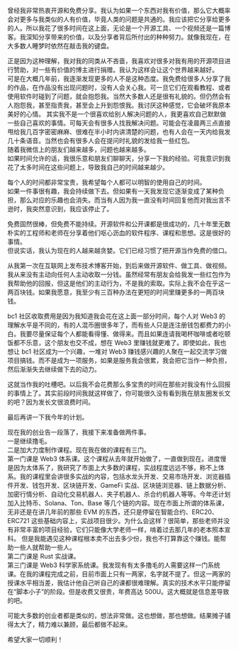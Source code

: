 曾经我非常热衷开源和免费分享。我认为如果一个东西对我有价值，那么它大概率会对更多与我类似的人有价值，毕竟人类的问题是共通的。我应该把它分享给更多的人。所以我花了很多时间在这上面，无论是一个开源工具、一个视频还是一篇博客。我深知分享带来的价值，以及分享者背后所付出的种种努力。就像我现在，在大多数人睡梦时依然在敲击我的键盘。

正是因为这种理解，我对我的同类从不吝啬，我喜欢对很多对我有用的开源项目进行赞助，对一些有价值的博主进行捐赠。我认为这样会让这个世界越来越好。  
可是在大概几年前，我逐渐发现更多的人不是这种态度。我免费给很多人分享了我的作品，在作品没有出现问题时，没有人会关心我。可一旦它们在观看教程、或者使用软件时碰到了问题，就会抱怨我。当然大多数人还是很有礼貌的。但仍然会有人抱怨我，甚至指责我，甚至会上升到怨恨我。我讨厌这种感觉，它会破坏我原本美好的心情。
其实我不是一个很喜欢给别人解决问题的人，我更喜欢自己默默做一些自己喜欢的事情。可每天会有很多人找我解决问题。可能会在凌晨两三点直接甩给我几百字密密麻麻、很难在半小时内讲清楚的问题，也有人会在一天内给我发几十条语音。当然也会有很多人会在提问时礼貌的发给我一些红包。  
随着我微信上的朋友们越来越多，问题也越来越多。  
如果时间允许的话，我很乐意和朋友们聊聊天，分享一下我的经验。可我意识到我花了太多时间在这些问题上，导致我自己的时间越来越少。  

每个人的时间都非常宝贵，我希望每个人都可以明智的使用自己的时间。  
如果一件事很有趣，我会持续做下去。但如果有一天我发现它逐渐变成了某种负担，那么对应的乐趣也会消失。而当有人因为我一直没有时间回复他而对我出言不逊时，我突然意识到，我应该停止了。

免费固然很棒，但免费不能持续。开源软件和公开课都是很成功的，几十年里无数朴实的工程师和老师在分享着他们呕心沥血的软件程序、课程和思想。这是很好的事情。  
但说实话，我认为现在的人越来越贪婪。它们已经习惯了把开源当作免费的借口。

从我第一次在互联网上发布技术博客开始，到后来做开源软件、做工具、做视频。我从来没有主动向任何人主动收取一分钱。虽然经常有朋友会给我发一些红包作为我帮助他的回报，但这是他们的主动行为，不是我的索取。实际上我不会在乎这一两百块钱。如果我愿意，我至少有三百种办法在更短的时间里赚更多的一两百块钱。

bc1 社区收取费用是因为我知道我会花在这上面一部分时间，每个人对 Web3 的理解水平是不同的，有的人混币圈很多年了，而有些人只是连注册钱包都费力的小白。我要尽量保证每个人都能看得懂、做得来。而且如果连请我喝杯咖啡或者吃顿饭都不乐意，这个朋友也交不成，想在 Web3 里赚钱就更难了。即使如此，我也想让 bc1 社区成为一个兴趣，一堆对 Web3 赚钱感兴趣的人聚在一起交流学习做项目搞钱。而不是成为一项服务，如果是服务我会很累，我会把它当作一种负担，然后渐渐失去继续做下去的动力。

这就当作我的吐槽吧。以后我不会花费那么多宝贵的时间在那些对我没有什么回报的事情上了。其实前段时间我就这样做了，你可能很久没有看到我在朋友圈发长文的吧？因为发长文很浪费时间。

最后再讲一下我今年的计划。

现在我的创业告一段落了，我接下来准备做两件事。  
一是继续撸毛。  
二是加大力度制作课程。现在我在做的课程有三门。  
第一门课是 Web3 体系课。这个课程从去年就开始做了，一直做到现在。进度慢是因为太体系了，我研究了市面上大多数的课程，实战程度远远不够，称不上体系。我的课程里会讲很多实战的内容，包括水龙头开发、交易市场开发、浏览器插件开发、钱包开发、区块链开发、GameFi 实战、区块链浏览器、链上数据分析、加密行情分析、自动化交易机器人、夹子机器人、杀合约机器人等等。今年还计划加入比特币、Solana、Ton、Base 等几个链的内容。现在市面上所谓的体系课，无非还是在讲几年前的那些 EVM 的东西，还只是停留在智能合约、ERC20、ERC721 这些基础内容上，实战项目很少。为什么会这样？很简单，那些老师并没有非常丰富的项目经验，它们只能像大学老师一样，啃着过去那几年的老本照本宣科。
但是我能遇见这种课程根本卖不出去多少份，我也不打算靠这个赚钱。能帮助一些人就帮助一些人。  
第二门课是 Rust 实战课。  
第三门课是 Web3 科学家系统课。我发现有有太多撸毛的人需要这样一门系统课。在我的课程完成之前，目前市面上只有一两家，名字就不提了。但这一两家的授课水平相当差，我估计他自己听自己的课都很难理解。真实的技术水平只能停留在“脚本小子”的阶段。但是收费又很贵，年费高达 500U。这大概就是信息差导致的吧。

可能大多数的创业者都是类似的，想法非常做。这也想做，那也想做。结果摊子铺得太大了，精力难以兼顾，最后都做不起来。

希望大家一切顺利！
